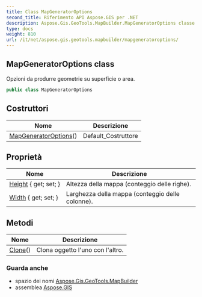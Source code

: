 ```yaml
---
title: Class MapGeneratorOptions
second_title: Riferimento API Aspose.GIS per .NET
description: Aspose.Gis.GeoTools.MapBuilder.MapGeneratorOptions classe. Opzioni da produrre geometrie su superficie o area.
type: docs
weight: 810
url: /it/net/aspose.gis.geotools.mapbuilder/mapgeneratoroptions/
---
```

## MapGeneratorOptions class

Opzioni da produrre geometrie su superficie o area.

```csharp
public class MapGeneratorOptions
```

## Costruttori

| Nome | Descrizione |
| --- | --- |
| [MapGeneratorOptions](mapgeneratoroptions/)() | Default_Costruttore |

## Proprietà

| Nome | Descrizione |
| --- | --- |
| [Height](../../aspose.gis.geotools.mapbuilder/mapgeneratoroptions/height/) { get; set; } | Altezza della mappa (conteggio delle righe). |
| [Width](../../aspose.gis.geotools.mapbuilder/mapgeneratoroptions/width/) { get; set; } | Larghezza della mappa (conteggio delle colonne). |

## Metodi

| Nome | Descrizione |
| --- | --- |
| [Clone](../../aspose.gis.geotools.mapbuilder/mapgeneratoroptions/clone/)() | Clona oggetto l'uno con l'altro. |

### Guarda anche

* spazio dei nomi [Aspose.Gis.GeoTools.MapBuilder](../../aspose.gis.geotools.mapbuilder/)
* assemblea [Aspose.GIS](../../)


